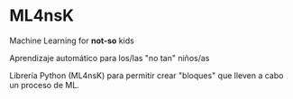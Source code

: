 # ML4nsK

Machine Learning for **not-so** kids

Aprendizaje automático para los/las "no tan" niños/as

Librería Python (ML4nsK) para permitir crear "bloques" que lleven a cabo un proceso de ML.

